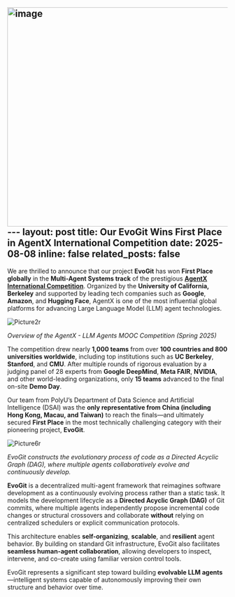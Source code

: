<img width="1000" height="500" alt="image" src="https://github.com/user-attachments/assets/2d5883cf-8399-4e59-b18e-0fecc7c3635f" />---
layout: post
title: Our EvoGit Wins First Place in AgentX International Competition
date: 2025-08-08
inline: false
related_posts: false
---

We are thrilled to announce that our project **EvoGit** has won **First Place globally** in the **Multi-Agent Systems track** of the prestigious [**AgentX International Competition**](https://rdi.berkeley.edu/agentx/). Organized by the **University of California, Berkeley** and supported by leading tech companies such as **Google**, **Amazon**, and **Hugging Face**, AgentX is one of the most influential global platforms for advancing Large Language Model (LLM) agent technologies.

![Picture2r](https://www.polyu.edu.hk/dsai/-/media/Department/DSAI/Media-Release/2025/01-08/News_20250807_Picture2r.png?rev=3c9e21edc3164f24bc27fca2b97d9e54&hash=90523A5004FA39F4CB8CB0269087C3A1)

*Overview of the AgentX - LLM Agents MOOC Competition (Spring 2025)*

The competition drew nearly **1,000 teams** from over **100 countries and 800 universities worldwide**, including top institutions such as **UC Berkeley**, **Stanford**, and **CMU**. After multiple rounds of rigorous evaluation by a judging panel of 28 experts from **Google DeepMind**, **Meta FAIR**, **NVIDIA**, and other world-leading organizations, only **15 teams** advanced to the final on-site **Demo Day**.

Our team from PolyU’s Department of Data Science and Artificial Intelligence (DSAI) was the **only representative from China (including Hong Kong, Macau, and Taiwan)** to reach the finals—and ultimately secured **First Place** in the most technically challenging category with their pioneering project, **EvoGit**.

![Picture6r](https://www.polyu.edu.hk/dsai/-/media/Department/DSAI/Media-Release/2025/01-08/News_20250807_Picture6r.png?rev=eee08fefdc4b4f96a14702074db39526&hash=07BC381335F88EAF081B06E748EC0B20)

*EvoGit constructs the evolutionary process of code as a Directed Acyclic Graph (DAG), where multiple agents collaboratively evolve and continuously develop.*

**EvoGit** is a decentralized multi-agent framework that reimagines software development as a continuously evolving process rather than a static task. It models the development lifecycle as a **Directed Acyclic Graph (DAG)** of Git commits, where multiple agents independently propose incremental code changes or structural crossovers and collaborate **without** relying on centralized schedulers or explicit communication protocols.

This architecture enables **self-organizing**, **scalable**, and **resilient** agent behavior. By building on standard Git infrastructure, EvoGit also facilitates **seamless human-agent collaboration**, allowing developers to inspect, intervene, and co-create using familiar version control tools.

EvoGit represents a significant step toward building **evolvable LLM agents**—intelligent systems capable of autonomously improving their own structure and behavior over time.



